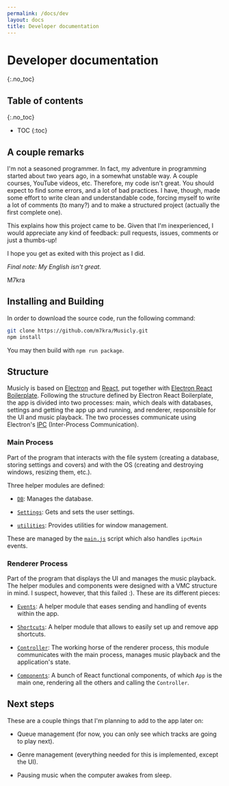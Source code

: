 ```yaml
---
permalink: /docs/dev
layout: docs
title: Developer documentation
---
```


# Developer documentation
{:.no_toc}

## Table of contents
{:.no_toc}

* TOC
{:toc}

## A couple remarks

I'm not a seasoned programmer. In fact, my adventure in programming started about two years ago, in a somewhat unstable way. A couple courses, YouTube videos, etc. Therefore, my code isn't great. You should expect to find some errors, and a lot of bad practices. I have, though, made some effort to write clean and understandable code, forcing myself to write a lot of comments (to many?) and to make a structured project (actually the first complete one).

This explains how this project came to be. Given that I'm inexperienced, I would appreciate any kind of feedback: pull requests, issues, comments or just a thumbs-up!

I hope you get as exited with this project as I did.

*Final note: My English isn't great.*

M7kra

## Installing and Building

In order to download the source code, run the following command:

```bash
git clone https://github.com/m7kra/Musicly.git
npm install
```

You may then build with `npm run package`.

## Structure

Musicly is based on [Electron](https://www.electronjs.org/) and [React](https://reactjs.org/), put together with [Electron React Boilerplate](https://electron-react-boilerplate.js.org/). Following the structure defined by Electron React Boilerplate, the app is divided into two processes: main, which deals with databases, settings and getting the app up and running, and renderer, responsible for the UI and music playback. The two processes communicate using Electron's [IPC](https://www.electronjs.org/docs/latest/tutorial/ipc) (Inter-Process Communication).

### Main Process

Part of the program that interacts with the file system (creating a database, storing settings and covers) and with the OS (creating and destroying windows, resizing them, etc.).

Three helper modules are defined:

- [`DB`](/Musicly/docs/dev/db): Manages the database. 

- [`Settings`](/Musicly/docs/dev/settings): Gets and sets the user settings.

- [`utilities`](/Musicly/docs/dev/utilities): Provides utilities for window management.

These are managed by the [`main.js`](/Musicly/docs/dev/main) script which also handles `ipcMain` events.

### Renderer Process

Part of the program that displays the UI and manages the music playback. The helper modules and components were designed with a VMC structure in mind. I suspect, however, that this failed :). These are its different pieces:

- [`Events`](/Musicly/docs/dev/events): A helper module that eases sending and handling of events within the app.

- [`Shortcuts`](/Musicly/docs/dev/shortcuts): A helper module that allows to easily set up and remove app shortcuts.

- [`Controller`](/Musicly/docs/dev/controller): The working horse of the renderer process, this module communicates with the main process, manages music playback and the application's state.

- [`Components`](/Musicly/docs/dev/components): A bunch of React functional components, of which `App` is the main one, rendering all the others and calling the `Controller`.

## Next steps

These are a couple things that I'm planning to add to the app later on:

- Queue management (for now, you can only see which tracks are going to play next).

- Genre management (everything needed for this is implemented, except the UI).

- Pausing music when the computer awakes from sleep.